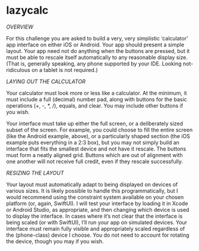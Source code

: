 # lazycalc

*OVERVIEW*

For this challenge you are asked to build a very, very simplistic ‘calculator’ app interface on either iOS or
Android. Your app should present a simple layout. Your app need not do anything
when the buttons are pressed, but it must be able to rescale itself automatically to any reasonable display
size. (That is, generally speaking, any phone supported by your IDE. Looking not-ridiculous on a tablet is
not required.)

*LAYING OUT THE CALCULATOR*

Your calculator must look more or less like a calculator. At the minimum, it must include a full (decimal)
number pad, along with buttons for the basic operations (+, -, *, /), equals, and clear. You may include
other buttons if you wish.

Your interface must take up either the full screen, or a deliberately sized subset of the screen. For example,
you could choose to fill the entire screen (like the Android example, above), or a particularly shaped section
(the iOS example puts everything in a 2:3 box), but you may not simply build an interface that fits the
smallest device and not have it rescale. The buttons must form a neatly aligned grid. Buttons which are
out of alignment with one another will not receive full credit, even if they rescale successfully.

*RESIZING THE LAYOUT*

Your layout must automatically adapt to being displayed on devices of various sizes. It is likely possible
to handle this programmatically, but I would recommend using the constraint system available on your
chosen platform (or, again, SwiftUI). I will test your interface by loading it in Xcode or Android Studio, as
appropriate, and then changing which device is used to display the interface. In cases where it’s not clear
that the interface is being scaled (or with SwiftUI), I’ll run your app on simulated devices. Your interface
must remain fully visible and appropriately scaled regardless of the (phone-class) device I choose. You do
not need to account for rotating the device, though you may if you wish.
